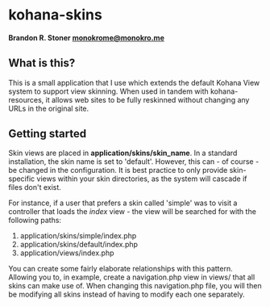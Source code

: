 # kohana-skins
#### Brandon R. Stoner <monokrome@monokro.me>

## What is this?

This is a small application that I use which extends the default Kohana View system to support view skinning. When used in tandem with kohana-resources, it allows web sites to be fully reskinned without changing any URLs in the original site.

## Getting started

Skin views are placed in **application/skins/skin_name**. In a standard installation, the skin name is set to 'default'. However, this can - of course - be changed in the configuration. It is best practice to only provide skin-specific views within your skin directories, as the system will cascade if files don't exist.

For instance, if a user that prefers a skin called 'simple' was to visit a controller that loads the *index* view - the view will be searched for with the following paths:

1. application/skins/simple/index.php
2. application/skins/default/index.php
3. application/views/index.php

You can create some fairly elaborate relationships with this pattern. Allowing you to, in example, create a navigation.php view in views/ that all skins can make use of. When changing this navigation.php file, you will then be modifying all skins instead of having to modify each one separately.


